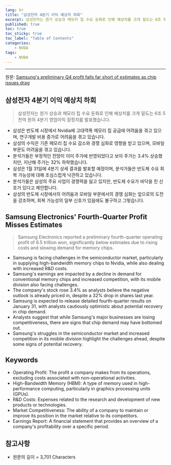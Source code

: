 ```yaml
---
lang: kr
title: "삼성전자 4분기 이익 예상치 하회"
excerpt: 삼성전자는 원가 상승과 메모리 칩 수요 둔화로 인해 예상치를 크게 밑도는 6조 5천억 원의 4분기 영업이익 잠정치를 발표했습니다.
published: true
toc: true
toc_sticky: true
toc_label: "Table of Contents"
categories:
    - NVDA
tags:
    - NVDA
---
```


---

  원문: [Samsung's preliminary Q4 profit falls far short of estimates as chip issues drag](https://www.investing.com/news/economy-news/samsung-q4-operating-profit-outlook-misses-estimates-by-large-margin-3801650)

## 삼성전자 4분기 이익 예상치 하회

> 삼성전자는 원가 상승과 메모리 칩 수요 둔화로 인해 예상치를 크게 밑도는 6조 5천억 원의 4분기 영업이익 잠정치를 발표했습니다.


- 삼성은 반도체 시장에서 Nvidia에 고대역폭 메모리 칩 공급에 어려움을 겪고 있으며, 연구개발 비용 증가로 어려움을 겪고 있습니다.
- 삼성의 수익은 기존 메모리 칩 수요 감소와 경쟁 심화로 영향을 받고 있으며, 모바일 부문도 어려움을 겪고 있습니다.
- 분석가들은 부정적인 전망이 이미 주가에 반영되었다고 보아 주가는 3.4% 상승했지만, 지난해 주가는 32% 하락했습니다.
- 삼성은 1월 31일에 4분기 상세 결과를 발표할 예정이며, 분석가들은 반도체 수요 회복 가능성에 대해 조심스럽게 낙관하고 있습니다.
- 분석가들은 삼성의 주요 사업이 경쟁력을 잃고 있지만, 반도체 수요가 바닥을 친 신호가 있다고 제안합니다.
- 삼성의 반도체 시장에서의 어려움과 모바일 부문에서의 경쟁 심화는 앞으로의 도전을 강조하며, 회복 가능성의 일부 신호가 있음에도 불구하고 그렇습니다.

## Samsung Electronics' Fourth-Quarter Profit Misses Estimates

> Samsung Electronics reported a preliminary fourth-quarter operating profit of 6.5 trillion won, significantly below estimates due to rising costs and slowing demand for memory chips.


- Samsung is facing challenges in the semiconductor market, particularly in supplying high-bandwidth memory chips to Nvidia, while also dealing with increased R&D costs.
- Samsung's earnings are impacted by a decline in demand for conventional memory chips and increased competition, with its mobile division also facing challenges.
- The company's stock rose 3.4% as analysts believe the negative outlook is already priced in, despite a 32% drop in shares last year.
- Samsung is expected to release detailed fourth-quarter results on January 31, with analysts cautiously optimistic about potential recovery in chip demand.
- Analysts suggest that while Samsung's major businesses are losing competitiveness, there are signs that chip demand may have bottomed out.
- Samsung's struggles in the semiconductor market and increased competition in its mobile division highlight the challenges ahead, despite some signs of potential recovery.

## Keywords

- Operating Profit: The profit a company makes from its operations, excluding costs associated with non-operational activities.
- High-Bandwidth Memory (HBM): A type of memory used in high-performance computing, particularly in graphics processing units (GPUs).
- R&D Costs: Expenses related to the research and development of new products or technologies.
- Market Competitiveness: The ability of a company to maintain or improve its position in the market relative to its competitors.
- Earnings Report: A financial statement that provides an overview of a company's profitability over a specific period.

## 참고사항

- 원문의 길이 = 3,701 Characters

